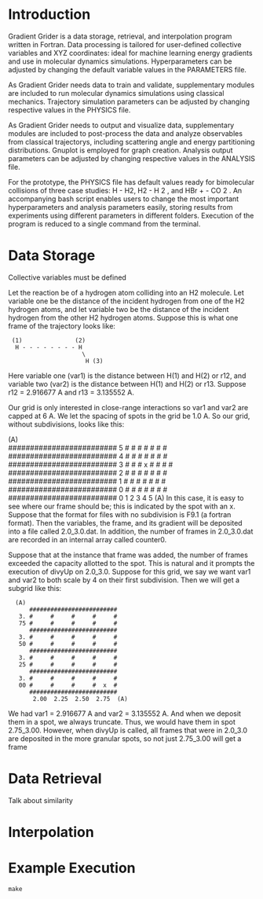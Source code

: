 # Introduction

Gradient Grider is a data storage, retrieval, and interpolation program written in Fortran. Data processing is tailored for user-defined collective variables and XYZ coordinates: ideal for machine learning energy gradients and use in molecular dynamics simulations. Hyperparameters can be adjusted by changing the default variable values in the PARAMETERS file.

As Gradient Grider needs data to train and validate, supplementary modules are included to run molecular dynamics simulations using classical mechanics. Trajectory simulation parameters can be adjusted by changing respective values in the PHYSICS file.

As Gradient Grider needs to output and visualize data, supplementary modules are included to post-process the data and analyze observables from classical trajectorys, including scattering angle and energy partitioning distributions. Gnuplot is employed for graph creation. Analysis output parameters can be adjusted by changing respective values in the ANALYSIS file.

For the prototype, the PHYSICS file has default values ready for bimolecular collisions of three case studies: H - H2, H2 - H 2 , and HBr + - CO 2 . An accompanying bash script enables users to change the most important hyperparameters and analysis parameters easily, storing results from experiments using different parameters in different folders. Execution of the program is reduced to a single command from the terminal.

# Data Storage

Collective variables must be defined

Let the reaction be of a hydrogen atom colliding into an H2 molecule. Let variable one be the distance of the incident hydrogen from one of the H2 hydrogen atoms, and let variable two be the distance of the incident hydrogen from the other H2 hydrogen atoms. Suppose this is what one frame of the trajectory looks like:

     (1)               (2) 
      H - - - - - - - - H
                         \
                          H (3)
Here variable one (var1) is the distance between H(1) and H(2) or r12, and variable two (var2) is the distance between H(1) and H(2) or r13. Suppose r12 = 2.916677 A and r13 = 3.135552 A.

Our grid is only interested in close-range interactions so var1 and var2 are capped at 6 A. We let the spacing of spots in the grid be 1.0 A. So our grid, without subdivisions, looks like this:

   (A)  
     #########################
   5 #   #   #   #   #   #   #
     #########################
   4 #   #   #   #   #   #   #
     #########################
   3 #   #   # x #   #   #   #
     #########################
   2 #   #   #   #   #   #   #
     #########################
   1 #   #   #   #   #   #   #
     #########################
   0 #   #   #   #   #   #   #
     #########################
       0   1   2   3   4   5   (A)
In this case, it is easy to see where our frame should be; this is indicated by the spot with an x. Suppose that the format for files with no subdivision is F9.1 (a fortran format). Then the variables, the frame, and its gradient will be deposited into a file called 2.0_3.0.dat. In addition, the number of frames in 2.0_3.0.dat are recorded in an internal array called counter0.

Suppose that at the instance that frame was added, the number of frames exceeded the capacity allotted to the spot. This is natural and it prompts the execution of divyUp on 2.0_3.0. Suppose for this grid, we say we want var1 and var2 to both scale by 4 on their first subdivision. Then we will get a subgrid like this:

```
  (A)  
      #########################
   3. #     #     #     #     #
   75 #     #     #     #     #
      #########################
   3. #     #     #     #     #
   50 #     #     #     #     #
      #########################
   3. #     #     #     #     #
   25 #     #     #     #     #
      #########################
   3. #     #     #     #     #
   00 #     #     #     #  x  #
      #########################
       2.00  2.25  2.50  2.75  (A)
```

We had var1 = 2.916677 A and var2 = 3.135552 A. And when we deposit them in a spot, we always truncate. Thus, we would have them in spot 2.75_3.00. However, when divyUp is called, all frames that were in 2.0_3.0 are deposited in the more granular spots, so not just 2.75_3.00 will get a frame

# Data Retrieval

Talk about similarity

# Interpolation

# Example Execution

```
make
```
